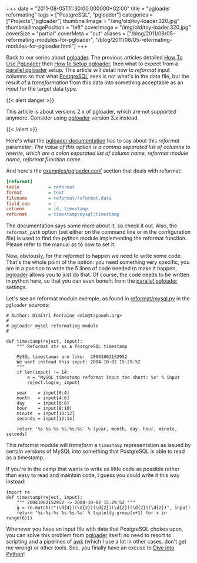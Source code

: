+++
date = "2011-08-05T11:30:00.000000+02:00"
title = "pgloader reformating"
tags = ["PostgreSQL", "pgloader"]
categories = ["Projects","pgloader"]
thumbnailImage = "/img/old/toy-loader.320.jpg"
thumbnailImagePosition = "left"
coverImage = "/img/old/toy-loader.320.jpg"
coverSize = "partial"
coverMeta = "out"
aliases = ["/blog/2011/08/05-reformating-modules-for-pgloader",
           "/blog/2011/08/05-reformating-modules-for-pgloader.html"]
+++

Back to our series about [pgloader](http://pgloader.io). The previous
articles
detailed
[How To Use PgLoader](http://tapoueh.org/blog/2011/07/22-how-to-use-pgloader.html) then
[How to Setup pgloader](http://tapoueh.org/blog/2011/07/29-how-to-setup-pgloader.html),
then what to expect from
a
[parallel pgloader](http://tapoueh.org/blog/2011/08/01-parallel-pgloader.html) setup.
This article will detail how to *reformat* input columns so that
what [PostgreSQL](http://www.postgresql.org/) sees is not what's in the data
file, but the result of a *transformation* from this data into something
acceptable as an *input* for the target data type.

<!--more-->

{{< alert danger >}}

This article is about versions 2.x of pgloader, which are not supported
anymore. Consider using [pgloader](http://pgloader.io) version 3.x instead.

{{< /alert >}}


Here's what
the [pgloader documentation](http://pgloader.io/howto/pgloader.1.html) has
to say about this *reformat* parameter: *The value of this option is a comma
separated list of columns to rewrite, which are a colon separated list of
column name, reformat module name, reformat function name*.

And here's the 
[examples/pgloader.conf](https://github.com/dimitri/pgloader/blob/master/examples/pgloader.conf) section that deals with reformat:

~~~ ini
[reformat]
table           = reformat
format          = text
filename        = reformat/reformat.data
field_sep       = |
columns         = id, timestamp
reformat        = timestamp:mysql:timestamp
~~~


The documentation says some more about it, so check it out.  Also, the
`reformat_path` option (set either on the command line or in the configuration
file) is used to find the python module implementing the reformat function.
Please refer to the manual as to how to set it.

Now, obviously, for the 
*reformat* to happen we need to write some code.
That's the whole point of the option: you need something very specific, you
are in a position to write the 5 lines of code needed to make it happen,
[pgloader](http://tapoueh.org/pgsql/pgloader.html) allows you to just do that.  Of course, the code needs to be
written in python here, so that you can even benefit from the
[parallel pgloader](http://tapoueh.org/blog/2011/08/01-parallel-pgloader.html) settings.

Let's see an reformat module exemple, as found in 
[reformat/mysql.py](https://github.com/dimitri/pgloader/blob/master/reformat/mysql.py) in the
`pgloader` sources:

~~~
# Author: Dimitri Fontaine <dim@tapoueh.org>
#
# pgloader mysql reformating module
#

def timestamp(reject, input):
    """ Reformat str as a PostgreSQL timestamp

    MySQL timestamps are like:  20041002152952
    We want instead this input: 2004-10-02 15:29:52
    """
    if len(input) != 14:
        e = "MySQL timestamp reformat input too short: %s" % input
        reject.log(e, input)
    
    year    = input[0:4]
    month   = input[4:6]
    day     = input[6:8]
    hour    = input[8:10]
    minute  = input[10:12]
    seconds = input[12:14]
    
    return '%s-%s-%s %s:%s:%s' % (year, month, day, hour, minute, seconds)
~~~


This reformat module will 
*transform* a 
`timestamp` representation as issued by
certain versions of MySQL into something that PostgreSQL is able to read as
a timestamp.

If you're in the camp that wants to write as little code as possible rather
than easy to read and maintain code, I guess you could write it this way
instead:

~~~
import re
def timestamp(reject, input):
    """ 20041002152952 -> 2004-10-02 15:29:52 """
    g = re.match(r"(\d{4})(\d{2})(\d{2})(\d{2})(\d{2})(\d{2})", input)
    return '%s-%s-%s %s:%s:%s' % tuple([g.group(x+1) for x in range(6)])
~~~


Whenever you have an input file with data that PostgreSQL chokes upon, you
can solve this problem from 
[pgloader](http://tapoueh.org/pgsql/pgloader.html) itself: no need to resort to scripting
and a pipelines of 
[awk](http://www.gnu.org/software/gawk/manual/gawk.html) (which I use a lot in other cases, don't get me
wrong) or other tools.  See, you finally have an excuse to 
[Dive into Python](http://diveintopython.org/)!
